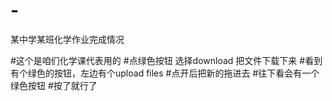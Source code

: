 ﻿# -
某中学某班化学作业完成情况

#这个是咱们化学课代表用的
#点绿色按钮 选择download 把文件下载下来
#看到有个绿色的按钮，左边有个upload files
#点开后把新的拖进去
#往下看会有一个绿色按钮
#按了就行了